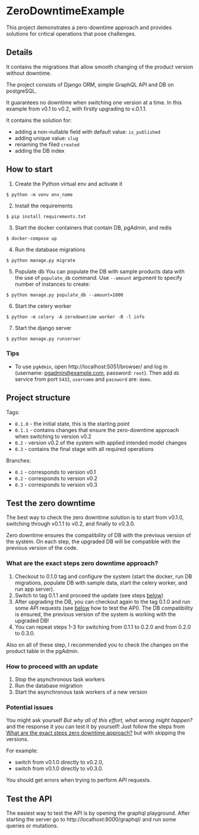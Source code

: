 # ZeroDowntimeExample
This project demonstrates a zero-downtime approach and provides solutions for critical operations that pose challenges.

## Details
It contains the migrations that allow smooth changing of the product version without downtime.

The project consists of Django ORM, simple GraphQL API and DB on postgreSQL.

It guarantees no downtime when switching one version at a time. In this example from v0.1 to v0.2, with firstly upgrading to v.0.1.1.

It contains the solution for:
- adding a non-nullable field with default value: `is_published`
- adding unique value: `slug`
- renaming the filed `created`
- adding the DB index

## How to start

1. Create the Python virtual env and activate it
```
$ python -m venv env_name
```

2. Install the requirements
```
$ pip install requirements.txt
```

3. Start the docker containers that contain DB, pgAdmin, and redis
```
$ docker-compose up
```

4. Run the database migrations
```
$ python manage.py migrate
```

5. Populate db
You can populate the DB with sample products data with the use of `populate_db` command.
Use `--amount` argument to specify number of instances to create:
```
$ python manage.py populate_db --amount=1000
```

6. Start the celery worker
```
$ python -m celery -A zerodowntime worker -B -l info
```

7. Start the django server
```
$ python manage.py runserver
```


### Tips
- To use `pgAdmin`, open http://localhost:5051/browser/ and log in (username: pgadmin@example.com, password: `root`).
Then add `db` service from port `5432`, `username` and `password` are: `demo`.

## Project structure
Tags:
- `0.1.0` - the initial state, this is the starting point
- `0.1.1` - contains changes that ensure the zero-downtime approach when switching to version v0.2
- `0.2` - version v0.2 of the system with applied intended model changes
- `0.3` - contains the final stage with all required operations

Branches:
- `0.1` - corresponds to version v0.1
- `0.2` - corresponds to version v0.2
- `0.3` - corresponds to version v0.3


## Test the zero downtime
The best way to check the zero downtime solution is to start from v0.1.0, switching
through v0.1.1 to v0.2, and finally to v0.3.0.

Zero downtime ensures the compatibility of DB with the previous version of the system.
On each step, the upgraded DB will be compatible with the previous version of the code.

### What are the exact steps zero downtime approach?
1. Checkout to 0.1.0 tag and configure the system (start the docker, run DB migrations, populate DB with sample data, start the celery worker, and run app server).
2. Switch to tag 0.1.1 and proceed the update (see steps [below](#how-to-proceed-with-an-update))
3. After upgrading the DB, you can checkout again to the tag 0.1.0 and run some API requests (see [below](#test-the-api) how to test the API).
The DB compatibility is ensured, the previous version of the system is working with the upgraded DB!
4. You can repeat steps 1-3 for switching from 0.1.1 to 0.2.0 and from 0.2.0 to 0.3.0.

Also on all of these step, I recommended you to check the changes on the product table in the pgAdmin.

### How to proceed with an update
1. Stop the asynchronous task workers
2. Run the database migration
3. Start the asynchronous task workers of a new version


### Potential issues
You might ask yourself *But why all of this effort, what wrong might happen?* and the response it
you can test it by yourself! Just follow the steps from [What are the exact steps zero downtime approach?](#what-are-the-exact-steps-zero-downitme-approach) but with skipping the versions.

For example:
- switch from v0.1.0 directly to v0.2.0,
- switch from v0.1.0 directly to v0.3.0.

You should get errors when trying to perform API requests.


## Test the API
The easiest way to test the API is by opening the graphql playground.
After starting the server go to http://localhost:8000/graphql/ and run some queries or mutations.
